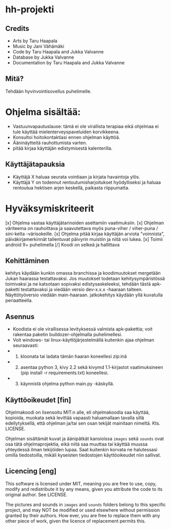 hh-projekti
===========

Credits
-------
* Arts by Taru Haapala
* Music by Jani Vähämäki
* Code by Taru Haapala and Jukka Valvanne
* Database by Jukka Valvanne
* Documentation by Taru Haapala and Jukka Valvanne

Mitä?
-----
Tehdään hyvinvointisovellus puhelimelle.

# Ohjelma sisältää:
* Vastuunvapautuslause: tämä ei ole virallista terapiaa eikä ohjelmaa ei tule käyttää mielenterveyspaveluiden korvikkeena.
* Konsultoi hoitokontaktiasi ennen ohjelman käyttöä.
* Ääninäytteitä rauhottumista varten.
* pitää kirjaa käyttäjän edistymisestä kalenterilla.

Käyttäjätapauksia
-----------------
- Käyttäjä X haluaa seurata vointiaan ja kirjata havaintoja ylös.
- Käyttäjä Y on todennut rentoutumisharjoitukset hyödylliseksi ja haluaa rentoutua hektisen arjen keskellä, paikasta riippumatta.

# Hyväksymiskriteerit
[x] Ohjelma vastaa käyttäjätarinoiden asettamiin vaatimuksiin.
[x] Ohjelman väriteema on rauhoittava ja saavutettava myös puna-viher / viher-puna / sini-kelta -värisokeille.
[x] Ohjelma pitää kirjaa käyttäjän arviota "voinnista", päiväkirjamerkinnät tallentuvat päivyrin muistiin ja niitä voi lukea.
[x] Toimii android 9+ puhelimella
[/] Koodi on selkeä ja hallittava

Kehittäminen
-------
kehitys käydään kunkin omassa branchissa ja koodimuutokset mergetään Jukan haarassa testattavaksi. Jos muutokset todetaan kehitysympäristössä toimivaksi ja ne katsotaan sopivaksi edistysaskeleeksi, tehdään tästä apk-paketti testattavaksi ja viedään versio dev-x.x.x -haaraan talteen. Näyttötyöversio viedään main-haaraan. jatkokehitys käydään yllä kuvatulla periaatteella.

Asennus
-------
* Koodista ei ole virallisessa levityksessä valmista apk-pakettia; voit rakentaa paketin buildozer-ohjelmalla puhelimellesi.
* Voit windows- tai linux-käyttöjärjestelmällä kuitenkin ajaa ohjelman seuraavasti: 
* 1. kloonata tai ladata tämän haaran koneellesi zip:inä
* 2. asentaa python 3, kivy 2.2 sekä kivymd 1.1-kirjastot vaatimuksineen (pip install -r requirements.txt) koneellesi.
* 3. käynnistä ohjelma python main.py -käskyllä.

Käyttöoikeudet [fin]
--------------
Ohjelmakoodi on lisensoitu MIT:n alle, eli ohjelmakoodia saa käyttää, kopioida, muokata sekä levittää vapaasti haluamallaan tavalla sillä edellytyksellä, että ohjelman ja/tai sen osan tekijät mainitaan nimeltä. Kts. LICENSE.

Ohjelman sisältämät kuvat ja äänipätkät kansioissa `images` sekä `sounds` ovat osa tätä ohjelmaprojektia, eikä niitä saa muuttaa tai käyttää muussa yhteydessä ilman tekijöiden lupaa. Saat kuitenkin korvata ne halutessasi omilla tiedostoilla, mikäli kyseisten tiedostojen käyttöoikeudet niin sallivat.

Licencing [eng]
-------
This software is licensed under MIT, meaning you are free to use, copy, modify and redistribute it by any means, given you attribute the code to its original author. See LICENSE.

The pictures and sounds in `images` and `sounds` folders belong to this specific project, and may NOT be modified or used elsewhere without permission granted by their authors. How ever, you are free to replace them with any other piece of work, given the licence of replacement permits this.